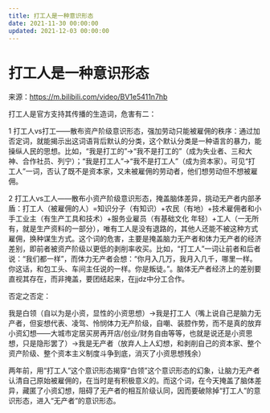 ```yaml
---
title: 打工人是一种意识形态
date: 2021-11-30 00:00:00
updated: 2021-12-03 00:00:00
---
```


# 打工人是一种意识形态

来源：https://m.bilibili.com/video/BV1e5411n7hb

打工人是官方支持其传播的生造词，危害有二：

1 打工人vs打工——散布资产阶级意识形态，强加劳动只能被雇佣的秩序：通过加否定词，就能揭示出这词语背后默认的分类，这个默认分类是一种语言的暴力，能操纵人民的思想。比如，“我是打工的”→“我不是打工的”（成为失业者、三和大神、合作社员、列宁）；“我是打工人”→“我不是打工人”（成为资本家）。可见“打工人”一词，否认了既不是资本家，又未被雇佣的劳动者，他们想劳动但不想被雇佣。

2 打工人vs工人——散布小资产阶级意识形态，掩盖脑体差异，挑动无产者内部矛盾：打工人（被雇佣的人）=知识分子（有知识）+农民（有地）+技术雇佣者和小手工业主（有生产工具和技术）+服务业雇员（有基础文化 年轻）+工人（一无所有，就是生产资料的一部分），唯有工人是没有退路的，其他人还能不被这种方式雇佣，换种谋生方式。这个词的危害，主要是掩盖脑力无产者和体力无产者的经济差别，即前者被资产阶级以更低的剥削率收买。比如，“打工人”一词让前者和后者说：“我们都一样”，而体力无产者会想：“你月入几万，我月入几千，哪里一样。你这话，和包工头、车间主任说的一样。你是叛徒。”。脑体无产者经济上的差别要直视其存在，而非掩盖，要团结起来，在jjdz中分工合作。

否定之否定：

我是白领（自以为是小资，显性的小资思想）→我是打工人（嘴上说自己是脑力无产者，但妄想代表、凌驾、怜悯体力无产阶级，自嘲、装腔作势，而不是真的放弃小资幻想——大城市定居买房再开店/创业/财务自由等等，也就是说还是小资思想，只是隐形罢了）→我是无产者（放弃人上人幻想，和剥削自己的资本家、整个资产阶级、整个资本主义制度斗争到底，消灭了小资思想残余）

两年前，用“打工人”这个意识形态揭穿“白领”这个意识形态的幻象，让脑力无产者认清自己原始被雇佣的，在当时是有积极意义的。而这个词，在今天掩盖了脑体差异，藏匿了小资幻想，阻碍了无产者的相互阶级认同，因而要破除掉“打工人”的意识形态，进入“无产者”的意识形态。

